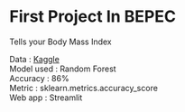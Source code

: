 # First Project In BEPEC

Tells your Body Mass Index

Data         : [Kaggle](https://www.kaggle.com/datasets/yersever/500-person-gender-height-weight-bodymassindex) <br>
Model used   : Random Forest <br>
Accuracy     : 86% <br>
Metric       : sklearn.metrics.accuracy_score <br>
Web app      : Streamlit <br>
